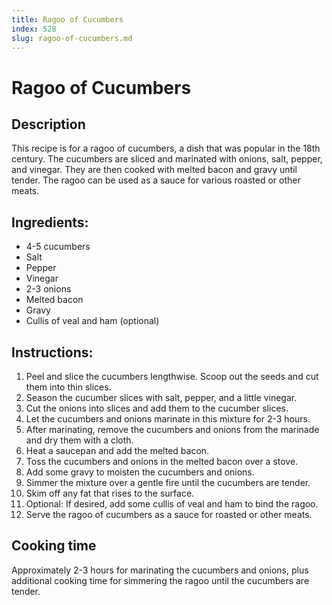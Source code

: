 ```yaml
---
title: Ragoo of Cucumbers
index: 528
slug: ragoo-of-cucumbers.md
---
```


# Ragoo of Cucumbers

## Description
This recipe is for a ragoo of cucumbers, a dish that was popular in the 18th century. The cucumbers are sliced and marinated with onions, salt, pepper, and vinegar. They are then cooked with melted bacon and gravy until tender. The ragoo can be used as a sauce for various roasted or other meats.

## Ingredients:
- 4-5 cucumbers
- Salt
- Pepper
- Vinegar
- 2-3 onions
- Melted bacon
- Gravy
- Cullis of veal and ham (optional)

## Instructions:
1. Peel and slice the cucumbers lengthwise. Scoop out the seeds and cut them into thin slices.
2. Season the cucumber slices with salt, pepper, and a little vinegar.
3. Cut the onions into slices and add them to the cucumber slices.
4. Let the cucumbers and onions marinate in this mixture for 2-3 hours.
5. After marinating, remove the cucumbers and onions from the marinade and dry them with a cloth.
6. Heat a saucepan and add the melted bacon.
7. Toss the cucumbers and onions in the melted bacon over a stove.
8. Add some gravy to moisten the cucumbers and onions.
9. Simmer the mixture over a gentle fire until the cucumbers are tender.
10. Skim off any fat that rises to the surface.
11. Optional: If desired, add some cullis of veal and ham to bind the ragoo.
12. Serve the ragoo of cucumbers as a sauce for roasted or other meats.

## Cooking time
Approximately 2-3 hours for marinating the cucumbers and onions, plus additional cooking time for simmering the ragoo until the cucumbers are tender.